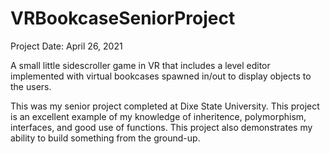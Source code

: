 # VRBookcaseSeniorProject

Project Date: April 26, 2021

A small little sidescroller game in VR that includes a level editor implemented with virtual bookcases spawned in/out to display objects to the users.

This was my senior project completed at Dixe State University. This project is an excellent example of my knowledge of inheritence, polymorphism, interfaces, and good use of functions. This project also demonstrates my ability to build something from the ground-up.

